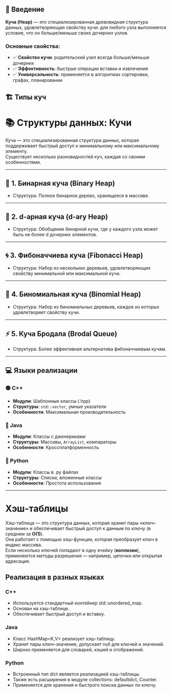 ## 📖 Введение

**Куча (Heap)** — это специализированная древовидная структура данных, удовлетворяющая свойству кучи: для любого узла выполняется условие, что он больше/меньше своих дочерних узлов.

### Основные свойства:
- ✅ **Свойство кучи**: родительский узел всегда больше/меньше дочерних
- ✅ **Эффективность**: быстрые операции вставки и извлечения
- ✅ **Универсальность**: применяется в алгоритмах сортировки, графах, планировании

## 🏗️ Типы куч

# 📚 Структуры данных: Кучи

Куча — это специализированная структура данных, которая поддерживает быстрый доступ к минимальному или максимальному элементу.  
Существует несколько разновидностей куч, каждая со своими особенностями.

---

## 🌳 1. Бинарная куча (Binary Heap)
- Структура: Полное бинарное дерево, хранящееся в массиве.
---
## 🌲 2. d-арная куча (d-ary Heap)
- Структура: Обобщение бинарной кучи, где у каждого узла может быть не более d дочерних элементов.  
---
## 🌀 3. Фибоначчиева куча (Fibonacci Heap)
- Структура: Набор из нескольких деревьев, удовлетворяющих свойству минимальной или максимальной кучи.  
---
## 🔗 4. Биномиальная куча (Binomial Heap)
- Структура: Набор из биномиальных деревьев, каждое из которых удовлетворяет свойству кучи.  
---

## ⚡ 5. Куча Бродала (Brodal Queue)
- Структура: Более эффективная альтернатива фибоначчиевым кучам.  

---

## 💻 Языки реализации

### 🟢 C++
- **Модули**: Шаблонные классы (.hpp)
- **Структуры**: `std::vector`, умные указатели
- **Особенности**: Максимальная производительность

### 🔴 Java  
- **Модули**: Классы с дженериками
- **Структуры**: Массивы, `ArrayList`, компараторы
- **Особенности**: Кроссплатформенность

### 🐍 Python
- **Модули**: Классы в .py файлах
- **Структуры**: Списки, вложенные классы
- **Особенности**: Простота использования
-----
# Хэш-таблицы  

Хэш-таблица — это структура данных, которая хранит пары «ключ–значение» и обеспечивает быстрый доступ к данным по ключу (в среднем за **O(1)**).  
Она работает с помощью хэш-функции, которая преобразует ключ в индекс массива.  
Если несколько ключей попадают в одну ячейку (**коллизии**), применяются методы разрешения — например, цепочки или открытая адресация.  

## Реализация в разных языках  

### C++  
- Используется стандартный контейнер std::unordered_map.  
- Основан на хэш-таблице.  
- Обеспечивает быстрый доступ и вставку.  

### Java  
- Класс HashMap<K,V> реализует хэш-таблицу.  
- Хранит пары ключ–значение, допускает null для ключей и значений.  
- Широко применяется для словарей, кэшей и отображений.  

### Python  
- Встроенный тип dict является реализацией хэш-таблицы.  
- Также есть расширения в модуле collections: defaultdict, Counter.  
- Применяется для хранения и быстрого поиска данных по ключу.  






